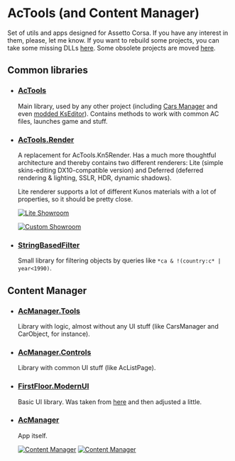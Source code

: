 # AcTools (and Content Manager)

Set of utils and apps designed for Assetto Corsa. If you have any interest in them, please, let me know. If you want to rebuild some projects, you can take some missing DLLs [here](https://trello.com/c/JoXMYzwx/47-about-avs). Some obsolete projects are moved [here](https://github.com/gro-ove/actools-utils).

## Common libraries

- ### [AcTools](https://github.com/gro-ove/actools/tree/master/AcTools)
    Main library, used by any other project (including [Cars Manager](https://ascobash.wordpress.com/2015/06/14/actools-uijson/) and even [modded KsEditor](https://ascobash.wordpress.com/2015/07/22/kseditor/)). Contains methods to work with common AC files, launches game and stuff.
    
- ### [AcTools.Render](https://github.com/gro-ove/actools/tree/master/AcTools.Render)
    A replacement for AcTools.Kn5Render. Has a much more thoughtful architecture and thereby contains two different renderers: Lite (simple skins-editing DX10-compatible version) and Deferred (deferred rendering & lighting, SSLR, HDR, dynamic shadows).

    Lite renderer supports a lot of different Kunos materials with a lot of properties, so it should be pretty close.
    
    [![Lite Showroom](http://i.imgur.com/neffgq2.png)](http://i.imgur.com/neffgq2.png)

    [![Custom Showroom](https://trello-attachments.s3.amazonaws.com/5717c5d2feb66091a673f1e8/1920x1080/237d1513a35509f5c48d969bdf4abd02/__custom_showroom_1461797524.jpg)](https://trello-attachments.s3.amazonaws.com/5717c5d2feb66091a673f1e8/1920x1080/237d1513a35509f5c48d969bdf4abd02/__custom_showroom_1461797524.jpg)

- ### [StringBasedFilter](https://github.com/gro-ove/actools/tree/master/StringBasedFilter)
    Small library for filtering objects by queries like `*ca & !(country:c* | year<1990)`.

## Content Manager

- ### [AcManager.Tools](https://github.com/gro-ove/actools/tree/master/AcManager.Tools)
    Library with logic, almost without any UI stuff (like CarsManager and CarObject, for instance).

- ### [AcManager.Controls](https://github.com/gro-ove/actools/tree/master/AcManager.Controls)
    Library with common UI stuff (like AcListPage).

- ### [FirstFloor.ModernUI](https://github.com/gro-ove/actools/tree/master/FirstFloor.ModernUI)
    Basic UI library. Was taken from [here](https://github.com/firstfloorsoftware/mui) and then adjusted a little.

- ### [AcManager](https://github.com/gro-ove/actools/tree/master/AcManager)
    App itself.

    [![Content Manager](https://ascobash.files.wordpress.com/2015/10/content-manager_2016-02-15_02-31-14.png?w=320)](https://ascobash.files.wordpress.com/2015/10/content-manager_2016-02-15_02-31-14.png)
    [![Content Manager](https://ascobash.files.wordpress.com/2016/02/content-manager_2016-02-18_20-49-56.png?w=320)](https://ascobash.files.wordpress.com/2016/02/content-manager_2016-02-18_20-49-56.png)
